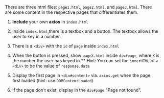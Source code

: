 There are three html files: `page1.html`, `page2.html`, and `page3.html`. There are some content in the respective pages that differentiates them.

1. **Include** your own **axios** in `index.html`

2. Inside `index.html`,there is a textbox and a button. The textbox allows the user to key in a number.
  
4. There is a `<div>` with the `id` of `page` inside `index.html`

5. When the button is pressed, show `pageX.html` inside `div#page`, where `X` is the number the user has keyed in.** Hint: You can set the `innerHTML` of a `<div>` to be the value of `response.data`

6. Display the first page in `<div#content>` via. `axios.get` when the page first loaded (hint: use `DOMContentLoaded`)

7. If the page don't exist, display in the `div#page` "Page not found".